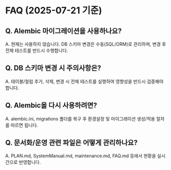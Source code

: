 # FAQ (2025-07-21 기준)

## Q. Alembic 마이그레이션을 사용하나요?
A. 현재는 사용하지 않습니다. DB 스키마 변경은 수동(SQL/ORM)로 관리하며, 변경 후 전체 테스트를 반드시 수행합니다.

## Q. DB 스키마 변경 시 주의사항은?
A. 테이블/컬럼 추가, 삭제, 변경 시 전체 테스트를 실행하여 영향성을 반드시 검증해야 합니다.

## Q. Alembic을 다시 사용하려면?
A. alembic.ini, migrations 폴더를 복구 후 환경설정 및 마이그레이션 생성/적용 절차를 따르면 됩니다.

## Q. 문서화/운영 관련 파일은 어떻게 관리하나요?
A. PLAN.md, SystemManual.md, maintenance.md, FAQ.md 등에서 현황을 실시간으로 반영합니다. 